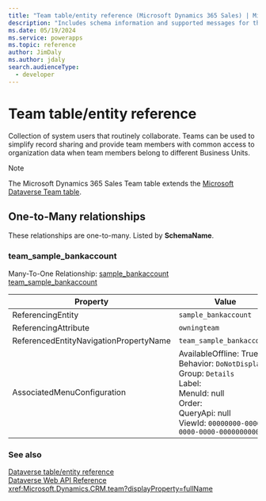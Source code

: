 ```yaml
---
title: "Team table/entity reference (Microsoft Dynamics 365 Sales) | Microsoft Docs"
description: "Includes schema information and supported messages for the Team table/entity with Microsoft Dynamics 365 Sales."
ms.date: 05/19/2024
ms.service: powerapps
ms.topic: reference
author: JimDaly
ms.author: jdaly
search.audienceType: 
  - developer
---
```


# Team table/entity reference

Collection of system users that routinely collaborate. Teams can be used to simplify record sharing and provide team members with common access to organization data when team members belong to different Business Units.

> [!NOTE]
> The Microsoft Dynamics 365 Sales Team table extends the [Microsoft Dataverse Team table](/power-apps/developer/data-platform/reference/entities/team).




## One-to-Many relationships

These relationships are one-to-many. Listed by **SchemaName**.

### <a name="BKMK_team_sample_bankaccount"></a> team_sample_bankaccount

Many-To-One Relationship: [sample_bankaccount team_sample_bankaccount](sample_bankaccount.md#BKMK_team_sample_bankaccount)

|Property|Value|
|--------|-----|
|ReferencingEntity|`sample_bankaccount`|
|ReferencingAttribute|`owningteam`|
|ReferencedEntityNavigationPropertyName|`team_sample_bankaccount`|
|AssociatedMenuConfiguration|AvailableOffline: True<br />Behavior: `DoNotDisplay`<br />Group: `Details`<br />Label: <br />MenuId: null<br />Order: <br />QueryApi: null<br />ViewId: `00000000-0000-0000-0000-000000000000`|



### See also

[Dataverse table/entity reference](../about-entity-reference.md)  
[Dataverse Web API Reference](/power-apps/developer/data-platform/webapi/reference/about)   
<xref:Microsoft.Dynamics.CRM.team?displayProperty=fullName>
